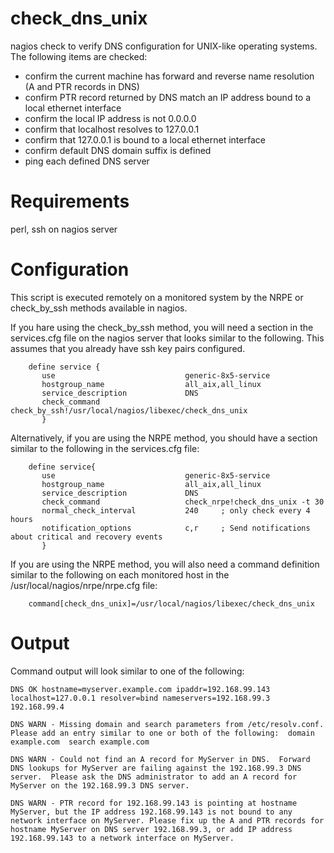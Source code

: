 # check_dns_unix
nagios check to verify DNS configuration for UNIX-like operating systems.  The following items are checked:
   - confirm the current machine has forward and reverse name resolution (A and PTR records in DNS)
   - confirm PTR record returned by DNS match an IP address bound to a local ethernet interface
   - confirm the local IP address is not 0.0.0.0
   - confirm that localhost resolves to 127.0.0.1
   - confirm that 127.0.0.1 is bound to a local ethernet interface
   - confirm default DNS domain suffix is defined
   - ping each defined DNS server
   


# Requirements
perl, ssh  on nagios server

# Configuration

This script is executed remotely on a monitored system by the NRPE or check_by_ssh  methods available in nagios.

If you hare using the check_by_ssh method, you will need a section in the services.cfg file on the nagios server that looks similar to the following.
This assumes that you already have ssh key pairs configured.
```
    define service {
       use                             generic-8x5-service
       hostgroup_name                  all_aix,all_linux
       service_description             DNS
       check_command                   check_by_ssh!/usr/local/nagios/libexec/check_dns_unix
       }
```

Alternatively, if you are using the NRPE method, you should have a section similar to the following in the services.cfg file:
```
    define service{
       use                             generic-8x5-service
       hostgroup_name                  all_aix,all_linux
       service_description             DNS
       check_command                   check_nrpe!check_dns_unix -t 30
       normal_check_interval           240     ; only check every 4 hours
       notification_options            c,r     ; Send notifications about critical and recovery events
       }
```

If you are using the NRPE method, you will also need a command definition similar to the following on each monitored host in the /usr/local/nagios/nrpe/nrpe.cfg file:
```
    command[check_dns_unix]=/usr/local/nagios/libexec/check_dns_unix
```

# Output
Command output will look similar to one of the following:
```
DNS OK hostname=myserver.example.com ipaddr=192.168.99.143 localhost=127.0.0.1 resolver=bind nameservers=192.168.99.3 192.168.99.4
```
```
DNS WARN - Missing domain and search parameters from /etc/resolv.conf.  Please add an entry similar to one or both of the following:  domain example.com  search example.com
```
```
DNS WARN - Could not find an A record for MyServer in DNS.  Forward DNS lookups for MyServer are failing against the 192.168.99.3 DNS server.  Please ask the DNS administrator to add an A record for MyServer on the 192.168.99.3 DNS server.
```
```
DNS WARN - PTR record for 192.168.99.143 is pointing at hostname MyServer, but the IP address 192.168.99.143 is not bound to any network interface on MyServer. Please fix up the A and PTR records for hostname MyServer on DNS server 192.168.99.3, or add IP address 192.168.99.143 to a network interface on MyServer.
```

